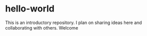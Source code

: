 # hello-world
This is an introductory repository. I plan on sharing ideas here and collaborating with others. Welcome
